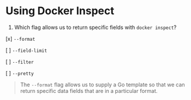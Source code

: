 # Using Docker Inspect

1. Which flag allows us to return specific fields with `docker inspect`?

[x] `--format`

[ ] `--field-limit`

[ ] `--filter`

[ ] `--pretty`

> The `--format` flag allows us to supply a Go template so that we can return specific data fields that are in a particular format.
